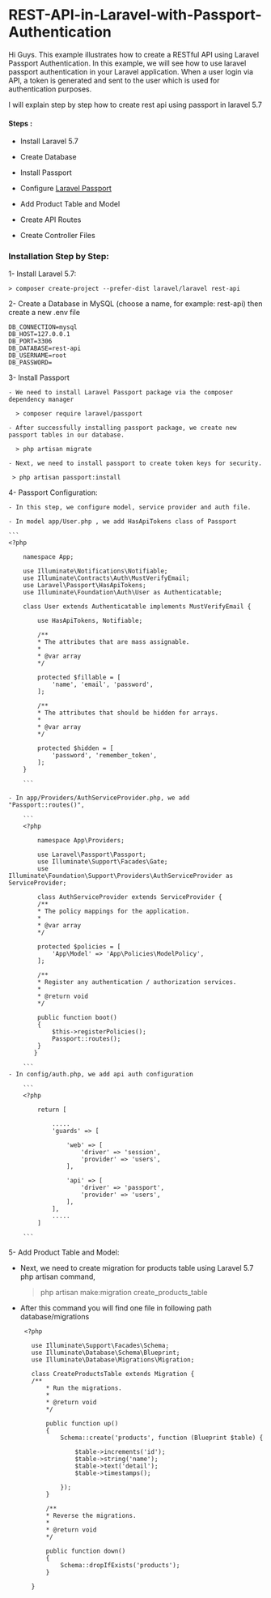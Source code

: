 # REST-API-in-Laravel-with-Passport-Authentication
Hi Guys. This example illustrates how to create a RESTful API using Laravel Passport Authentication. In this example, we will see how to use laravel passport authentication in your Laravel application. When a user login via API, a token is generated and sent to the user which is used for authentication purposes. 

I will explain step by step how to create rest api using passport in laravel 5.7

#### Steps :

- Install Laravel 5.7

- Create Database

- Install Passport

- Configure [Laravel Passport](https://laravel.com/docs/5.7/passport)

- Add Product Table and Model

- Create API Routes

- Create Controller Files


### Installation Step by Step:

1- Install Laravel 5.7:  

    > composer create-project --prefer-dist laravel/laravel rest-api

2- Create a Database in MySQL (choose a name, for example: rest-api) then create a new .env file

    DB_CONNECTION=mysql
    DB_HOST=127.0.0.1
    DB_PORT=3306
    DB_DATABASE=rest-api
    DB_USERNAME=root
    DB_PASSWORD=
    
3- Install Passport

    - We need to install Laravel Passport package via the composer dependency manager

      > composer require laravel/passport

    - After successfully installing passport package, we create new passport tables in our database. 

      > php artisan migrate

    - Next, we need to install passport to create token keys for security. 

     > php artisan passport:install
   
4- Passport Configuration:

    - In this step, we configure model, service provider and auth file.

    - In model app/User.php , we add HasApiTokens class of Passport

    ```
    <?php

        namespace App;

        use Illuminate\Notifications\Notifiable;
        use Illuminate\Contracts\Auth\MustVerifyEmail;
        use Laravel\Passport\HasApiTokens;
        use Illuminate\Foundation\Auth\User as Authenticatable;

        class User extends Authenticatable implements MustVerifyEmail {

            use HasApiTokens, Notifiable;

            /**
            * The attributes that are mass assignable.
            *
            * @var array
            */

            protected $fillable = [
                'name', 'email', 'password',
            ];

            /**
            * The attributes that should be hidden for arrays.
            *
            * @var array
            */

            protected $hidden = [
                'password', 'remember_token',
            ];
        }

        ```

    - In app/Providers/AuthServiceProvider.php, we add "Passport::routes()",

        ```
        <?php
        
            namespace App\Providers;

            use Laravel\Passport\Passport;
            use Illuminate\Support\Facades\Gate;
            use Illuminate\Foundation\Support\Providers\AuthServiceProvider as ServiceProvider;

            class AuthServiceProvider extends ServiceProvider {
            /**
            * The policy mappings for the application.
            *
            * @var array
            */

            protected $policies = [
                'App\Model' => 'App\Policies\ModelPolicy',
            ];

            /**
            * Register any authentication / authorization services.
            *
            * @return void
            */

            public function boot()
            {
                $this->registerPolicies();
                Passport::routes();
            }
           }

        ```
    - In config/auth.php, we add api auth configuration

        ```
        <?php

            return [

                .....
                'guards' => [

                    'web' => [
                        'driver' => 'session',
                        'provider' => 'users',
                    ],

                    'api' => [
                        'driver' => 'passport',
                        'provider' => 'users',
                    ],
                ],
                .....
            ]

        ```

5- Add Product Table and Model:

   - Next, we need to create migration for products table using Laravel 5.7 php artisan command,

     > php artisan make:migration create_products_table

   - After this command you will find one file in following path database/migrations 
     
     ```
      <?php

        use Illuminate\Support\Facades\Schema;
        use Illuminate\Database\Schema\Blueprint;
        use Illuminate\Database\Migrations\Migration;

        class CreateProductsTable extends Migration {
        /**
            * Run the migrations.
            *
            * @return void
            */

            public function up()
            {
                Schema::create('products', function (Blueprint $table) {

                    $table->increments('id');
                    $table->string('name');
                    $table->text('detail');
                    $table->timestamps();

                });
            }

            /**
            * Reverse the migrations.
            *
            * @return void
            */

            public function down()
            {
                Schema::dropIfExists('products');
            }

        }

     ```


